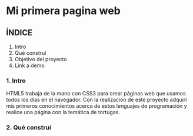 # Mi primera pagina web
## ÍNDICE
1. Intro
2. Qué construí
3. Objetivo del proyecto
4. Link a demo

### 1. Intro
HTML5 trabaja de la mano con CSS3 para crear páginas web que usamos todos los días en el navegador. Con la realización de este proyecto adquirí mis primeros conocimientos acerca de estos lenguajes de programación y realice una página con la temática de tortugas.

### 2. Qué construí
